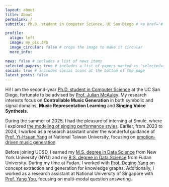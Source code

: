 ```yaml
---
layout: about
title: About
permalink: /
subtitle: Ph.D. student in Computer Science, UC San Diego # <a href='#'>Affiliations</a>. Address. Contacts. Motto. Etc.

profile:
  align: left
  image: my_pic.JPG
  image_circular: false # crops the image to make it circular
  more_info: 

news: false # includes a list of news items
selected_papers: true # includes a list of papers marked as "selected={true}"
social: true # includes social icons at the bottom of the page
latest_posts: false
---
```


Hi! I am the second-year [Ph.D. student in Computer Science](https://cse.ucsd.edu/) 
at the UC San Diego, fortunate to be advised by [Prof. Julian McAuley](https://cseweb.ucsd.edu/~jmcauley/). 
My research interests focus on **Controllable Music Generation** in both symbolic and signal domains, **Music Representation Learning** and **Singing Voice Synthesis**.

During the summer of 2025, I had the pleasure of interning at Smule, where I explored [the modeling of singing performance styles](https://stylepitcher.github.io/). 
Earlier, from 2023 to 2024, I worked as a research assistant under the wonderful guidance of [Prof. Yi-Hsuan Yang](https://affige.github.io/) 
at National Taiwan University, focusing on [emotion-driven music generation](https://emo-disentanger.github.io/).

Before joining UCSD, I earned my [M.S. degree in Data Science](https://cds.nyu.edu/) from New York University (NYU) 
and my [B.S. degree in Data Science](https://sds.fudan.edu.cn) from Fudan University. 
During my time at Fudan, I worked with [Prof. Deqing Yang](https://sds.fudan.edu.cn/c1/56/c22442a508246/page.htm) 
on concept extraction and generation for knowledge graphs.
Additionally, I worked as a research assistant at National University of Singapore with [Prof. Yang You](https://www.comp.nus.edu.sg/~youy/), 
focusing on multi-modal question answering.
